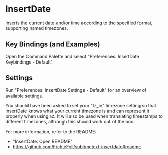 InsertDate
==========

Inserts the current date and/or time according to the specified format,
supporting named timezones.


Key Bindings (and Examples)
---------------------------

Open the Command Palette and select
"Preferences: InsertDate Keybindings - Default".


Settings
--------

Run "Preferences: InsertDate Settings - Default" for an overview of available
settings.

You should have been asked to set your "tz_in" timezone setting so that
InsertDate knows what your current timezone is and can represent it properly
when using `%Z`. It will also be used when translating timestamps to different
timezones, although this should work out of the box.

For more information, refer to the README:
- "InsertDate: Open README"
- https://github.com/FichteFoll/sublimetext-insertdate#readme
